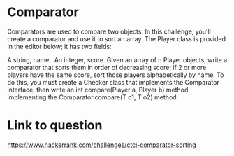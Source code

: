 # Comparator

Comparators are used to compare two objects. In this challenge, you'll create a comparator and use it to sort an array. The Player class is provided in the editor below; it has two fields:

A string, name .
An integer, score.
Given an array of n Player objects, write a comparator that sorts them in order of decreasing score; if 2 or more players have the same score, sort those players alphabetically by name. To do this, you must create a Checker class that implements the Comparator interface, then write an int compare(Player a, Player b) method implementing the Comparator.compare(T o1, T o2) method.

# Link to question

https://www.hackerrank.com/challenges/ctci-comparator-sorting
